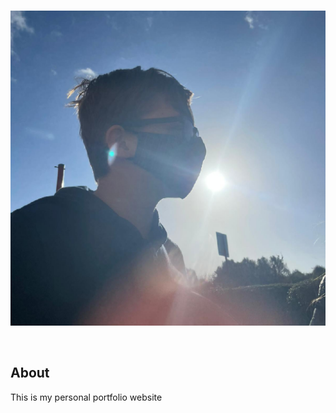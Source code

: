 <div align="center">
  <br />
  <p>
    <a href="https://github.com/PenPow/Website"><img src="./static/img/me.png" width="546" alt="penpow" /></a>
  </p>
  <br />
</div>

## About

This is my personal portfolio website
